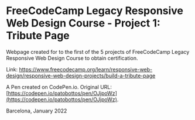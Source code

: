 # FreeCodeCamp Legacy Responsive Web Design Course - Project 1: Tribute Page

Webpage created for to the first of the 5 projects of FreeCodeCamp Legacy Responsive Web Design Course to obtain certification.

Link: 
https://www.freecodecamp.org/learn/responsive-web-design/responsive-web-design-projects/build-a-tribute-page

A Pen created on CodePen.io. Original URL: [https://codepen.io/patobottos/pen/OJjpoWz](https://codepen.io/patobottos/pen/OJjpoWz).

Barcelona, January 2022